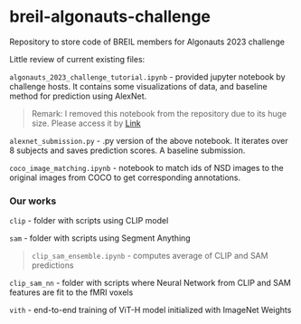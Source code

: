 # breil-algonauts-challenge
Repository to store code of BREIL members for Algonauts 2023 challenge

Little review of current existing files:

`algonauts_2023_challenge_tutorial.ipynb` - provided jupyter notebook by challenge hosts. It contains some visualizations of data, and baseline method for prediction using AlexNet.
> Remark: I removed this notebook from the repository due to its huge size. Please access it by [Link](https://colab.research.google.com/drive/1bLJGP3bAo_hAOwZPHpiSHKlt97X9xsUw?usp=share_link)

`alexnet_submission.py` - .py version of the above notebook. It iterates over 8 subjects and saves prediction scores. A baseline submission.

`coco_image_matching.ipynb` - notebook to match ids of NSD images to the original images from COCO to get corresponding annotations.

### Our works

`clip` - folder with scripts using CLIP model

`sam` - folder with scripts using Segment Anything

> `clip_sam_ensemble.ipynb` - computes average of CLIP and SAM predictions

`clip_sam_nn` - folder with scripts where Neural Network from CLIP and SAM features are fit to the fMRI voxels

`vith` - end-to-end training of ViT-H model initialized with ImageNet Weights